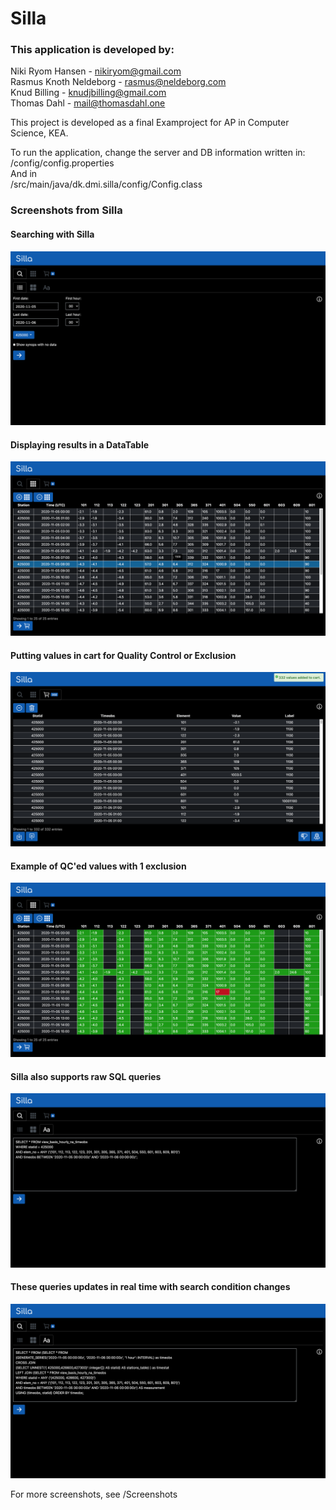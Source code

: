 # Silla
### This application is developed by:
Niki Ryom Hansen - nikiryom@gmail.com\
Rasmus Knoth Neldeborg - rasmus@neldeborg.com\
Knud Billing - knudjbilling@gmail.com\
Thomas Dahl - mail@thomasdahl.one

This project is developed as a final Examproject for AP in Computer Science, KEA.

To run the application, change the server and DB information written in:\
/config/config.properties\
And in\
/src/main/java/dk.dmi.silla/config/Config.class


### Screenshots from Silla

#### Searching with Silla
![Searching With Silla](/Screenshots/01.SearchingWIthSilla.png?raw=true "01.SearchingWIthSilla.png")

#### Displaying results in a DataTable
![Displaying results in a DataTable](/Screenshots/02.ResultTable.png?raw=true "02.ResultTable.png")

#### Putting values in cart for Quality Control or Exclusion
![Putting values in cart for Quality Control](/Screenshots/08.ValuesAddedToCart.png?raw=true "08.ValuesAddedToCart.png")

#### Example of QC'ed values with 1 exclusion
![One exclusion and everything else QC'ed](/Screenshots/10.AllValuesQCedInResultTable.png?raw=true "10.AllValuesQCedInResultTable.png")

#### Silla also supports raw SQL queries
![Raw SQL Queries](/Screenshots/12.RawSQLSearch.png?raw=true "12.RawSQLSearch.png")

#### These queries updates in real time with search condition changes
![Raw SQL updates when search conditions change](/Screenshots/13.AlteredSQLSearchWithSeries.png?raw=true "13.AlteredSQLSearchWithSeries.png")


For more screenshots, see /Screenshots